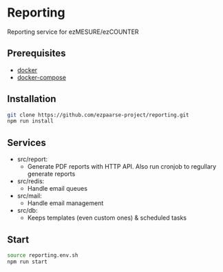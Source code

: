 # Reporting

Reporting service for ezMESURE/ezCOUNTER

## Prerequisites
* [docker](https://www.docker.com/)
* [docker-compose](https://docs.docker.com/compose/)

## Installation

```bash
git clone https://github.com/ezpaarse-project/reporting.git
npm run install
```

## Services

- src/report:
  - Generate PDF reports with HTTP API. Also run cronjob to regullary generate reports
- src/redis:
  - Handle email queues
- src/mail:
  - Handle email management
- src/db:
  - Keeps templates (even custom ones) & scheduled tasks

## Start

```sh
source reporting.env.sh
npm run start
```
